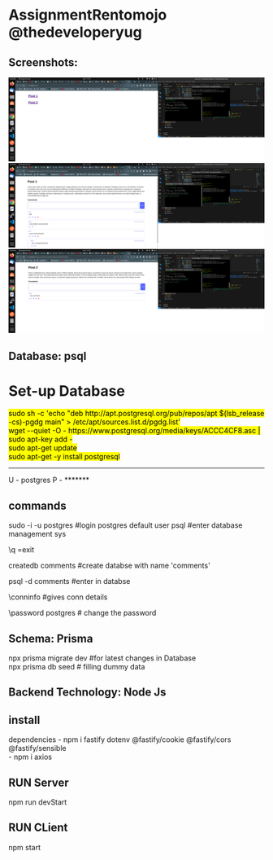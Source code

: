 # AssignmentRentomojo @thedeveloperyug


## Screenshots:
<img src="/ss11.png"></img>
<img src="/ss12.png"></img>
<img src="/ss13.png"></img>


## Database: psql
<h1>Set-up Database</h1>
<mark>sudo sh -c 'echo "deb http://apt.postgresql.org/pub/repos/apt $(lsb_release -cs)-pgdg main" > /etc/apt/sources.list.d/pgdg.list' </br>
wget --quiet -O - https://www.postgresql.org/media/keys/ACCC4CF8.asc | sudo apt-key add -  </br>
sudo apt-get update  </br>
sudo apt-get -y install postgresql </br>
</mark>

--------------------

U - postgres
P - *******

commands
-------------
sudo -i -u postgres #login postgres default user
psql #enter database management sys

\q =exit

createdb comments    #create databse with name 'comments'

psql -d comments  #enter in databse

\conninfo #gives conn details

\password postgres  # change the password

## Schema: Prisma

npx prisma migrate dev #for latest changes in Database </br>
npx prisma db seed # filling dummy data

## Backend Technology: Node Js
## install 
dependencies - npm i fastify dotenv @fastify/cookie @fastify/cors @fastify/sensible </br>
             - npm i axios

## RUN Server 
npm run devStart

## RUN CLient
npm start

